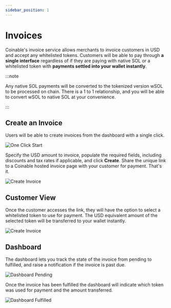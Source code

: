 ```yaml
---
sidebar_position: 1
---
```


# Invoices

Coinable's invoice service allows merchants to invoice customers in USD and accept any whitelisted tokens. Customers will be able to pay through **a single interface** regardless of if they are paying with native SOL or a whitelisted token with **payments settled into your wallet instantly**.


:::note

Any native SOL payments will be converted to the tokenized version wSOL to be processed on chain. There is a 1 to 1 relationship, and you will be able to convert wSOL to native SOL at your convenience.

:::


## Create an Invoice

Users will be able to create invoices from the dashboard with a single click.

<div style={{textAlign: 'center', padding: '20px'}}>

![One Click Start](/img/products/create-invoice.png)

</div>


Specify the USD amount to invoice, populate the required fields, including discounts and tax rates if applicable, and click **Create**. Share the unique link to a Coinable hosted invoice page with your customer for payment. That's it.

<div style={{textAlign: 'center', padding: '20px'}}>

![Create Invoice](/img/products/create-invoice-2.png)

</div>

## Customer View

Once the customer accesses the link, they will have the option to select a whitelisted token to use for payment. The USD equivalent amount of the selected token will be transferred to your wallet instantly.

<div style={{textAlign: 'center', padding: '20px'}}>

![Create Invoice](/img/products/customer-view-2.png)

</div>


## Dashboard

The dashboard lets you track the state of the invoice from pending to fulfilled, and raise a notification if the invoice is past due.

<div style={{textAlign: 'center', padding: '20px'}}>

![Dashboard Pending](/img/products/dashboard-pending.png)

</div>

Once the invoice has been fulfilled the dashboard will indicate which token was used for payment and the amount transferred.

<div style={{textAlign: 'center', padding: '20px'}}>

![Dashboard Fulfilled](/img/products/dashboard-fulfilled.png)

</div>